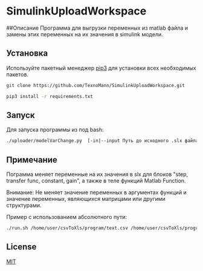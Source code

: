 # SimulinkUploadWorkspace

##Описание
Программа для выгрузки переменных из matlab файла и замены этих переменных на их значения в simulink модели.


## Установка
Используйте пакетный менеджер [pip3](https://pip.pypa.io/en/stable/) для установки всех необходимых пакетов.
```bash
git clone https://github.com/TexnoMann/SimulinkUploadWorkspace.git
```

```bash
pip3 install -r requirements.txt
```

## Запуск
Для запуска программы из под bash:
```bash
./uploader/modelVarChange.py  [-in|--input Путь до исходного .slx файла] [-out|--output Путь сохранения до выходного .slx файла] [-m|--mfile Путь до matlab файла с переменными для выгрузки]
```
## Примечание
Пограмма меняет переменные на их значения в slx для блоков "step, transfer func, constant, gain", а также в теле функций Matlab Function.

Внимание:
Не меняет значение переменных в аргументах функций и значение переменных, являющихся матрицами или другими структурами.

Пример с использованием абсолютного пути:
```bash
./run.sh /home/user/csvToXls/program/text.csv /home/user/csvToXls/program/text.xls -g P3138 P3134
```

## License
[MIT](https://choosealicense.com/licenses/mit/)
